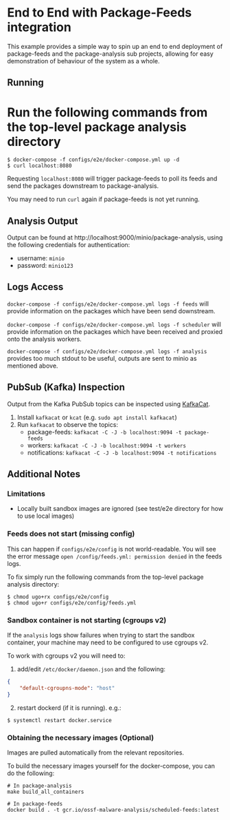 # End to End with Package-Feeds integration

This example provides a simple way to spin up an end to end deployment of package-feeds and the package-analysis sub projects, allowing for easy demonstration of behaviour of the system as a whole.

## Running

# Run the following commands from the top-level package analysis directory

```shell
$ docker-compose -f configs/e2e/docker-compose.yml up -d
$ curl localhost:8080
```

Requesting `localhost:8080` will trigger package-feeds to poll its feeds and send the packages downstream to package-analysis.

You may need to run `curl` again if package-feeds is not yet running.

## Analysis Output

Output can be found at http://localhost:9000/minio/package-analysis,
using the following credentials for authentication:

- username: `minio`
- password: `minio123`

## Logs Access

`docker-compose -f configs/e2e/docker-compose.yml logs -f feeds` will provide information on the packages which have been send downstream.

`docker-compose -f configs/e2e/docker-compose.yml logs -f scheduler` will provide information on the packages which have been received and proxied onto the analysis workers.

`docker-compose -f configs/e2e/docker-compose.yml logs -f analysis` provides too much stdout to be useful, outputs are sent to minio as mentioned above.

## PubSub (Kafka) Inspection

Output from the Kafka PubSub topics can be inspected using
[KafkaCat](https://github.com/edenhill/kcat).

1. Install `kafkacat` or `kcat` (e.g. `sudo apt install kafkacat`)
2. Run `kafkacat` to observe the topics:
    - package-feeds: `kafkacat -C -J -b localhost:9094 -t package-feeds`
    - workers: `kafkacat -C -J -b localhost:9094 -t workers`
    - notifications: `kafkacat -C -J -b localhost:9094 -t notifications`

## Additional Notes

### Limitations

- Locally built sandbox images are ignored (see test/e2e directory for how to use local images)

### Feeds does not start (missing config)

This can happen if `configs/e2e/config` is not world-readable. You will see the error message `open /config/feeds.yml: permission denied` in the feeds logs.

To fix simply run the following commands from the top-level package analysis directory:

```shell
$ chmod ugo+rx configs/e2e/config
$ chmod ugo+r configs/e2e/config/feeds.yml
```

### Sandbox container is not starting (cgroups v2)

If the `analysis` logs show failures when trying to start the sandbox container, your machine may need to be configured to use cgroups v2.

To work with cgroups v2 you will need to:

1. add/edit `/etc/docker/daemon.json` and the following:

```json
{
    "default-cgroupns-mode": "host"
}
```

2. restart dockerd (if it is running). e.g.:

```shell
$ systemctl restart docker.service
```

### Obtaining the necessary images (Optional)

Images are pulled automatically from the relevant repositories.

To build the necessary images yourself for the docker-compose, you can do the following:

```
# In package-analysis
make build_all_containers

# In package-feeds
docker build . -t gcr.io/ossf-malware-analysis/scheduled-feeds:latest
```
